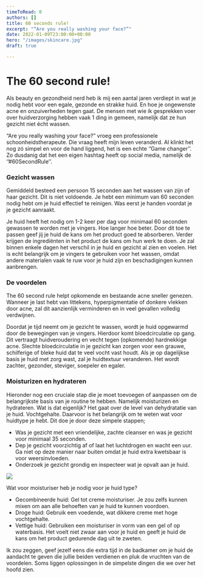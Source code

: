 ```yaml
---
timeToRead: 0
authors: []
title: 60 seconds rule!
excerpt: "“Are you really washing your face?”"
date: 2022-01-09T23:00:00+00:00
hero: "/images/skincare.jpg"
draft: true

---
```

# The 60 second rule!

Als beauty en gezondheid nerd heb ik mij een aantal jaren verdiept in wat je nodig hebt voor een egale, gezonde en strakke huid. En hoe je ongewenste acne en onzuiverheden tegen gaat. De mensen met wie ik gesprekken voer over huidverzorging hebben vaak 1 ding in gemeen, namelijk dat ze hun gezicht niet écht wassen. 

“Are you really washing your face?” vroeg een professionele schoonheidstherapeute. Die vraag heeft mijn leven veranderd. Al klinkt het nog zó simpel en voor de hand liggend, het is een echte ‘’Game changer’’. Zo dusdanig dat het een eigen hashtag heeft op social media, namelijk de ‘’#60SecondRule’’.

### Gezicht wassen

Gemiddeld besteed een persoon 15 seconden aan het wassen van zijn of haar gezicht. Dit is niet voldoende. Je hebt een minimum van 60 seconden nodig hebt om je huid effectief te reinigen. Was eerst je handen voordat je je gezicht aanraakt. 

Je huid heeft het nodig om 1-2 keer per dag voor minimaal 60 seconden gewassen te worden met je vingers. Hoe langer hoe beter. Door dit toe te passen geef jij je huid de kans om het product goed te absorberen. Verder krijgen de ingrediënten in het product de kans om hun werk te doen. Je zal binnen enkele dagen het verschil in je huid en gezicht al zien en voelen. Het is echt belangrijk om je vingers te gebruiken voor het wassen, omdat andere materialen vaak te ruw voor je huid zijn en beschadigingen kunnen aanbrengen.

### De voordelen

The 60 second rule helpt opkomende en bestaande acne sneller genezen. Wanneer je last hebt van littekens, hyperpigmentatie of donkere vlekken door acne, zal dit aanzienlijk verminderen en in veel gevallen volledig verdwijnen. 

Doordat je tijd neemt om je gezicht te wassen, wordt je huid opgewarmd door de bewegingen van je vingers. Hierdoor komt bloedcirculatie op gang. Dit vertraagt huidveroudering en vecht tegen (opkomende) hardnekkige acne. Slechte bloedcirculatie in je gezicht kan zorgen voor een grauwe, schilferige of bleke huid dat te veel vocht vast houdt.  Als je op dagelijkse basis je huid met zorg wast, zal je huidtextuur veranderen. Het wordt zachter, gezonder, steviger, soepeler en egaler.

### Moisturizen en hydrateren

Hieronder nog een cruciale stap die je moet toevoegen of aanpassen om de belangrijkste basis van je routine te hebben. Namelijk moisturizen  en hydrateren. Wat is dat eigenlijk? Het gaat over de level van dehydratatie van je huid. Vochtgehalte. Daarvoor is het belangrijk om te weten wat voor huidtype je hebt. Dit doe je door deze simpele stappen;

* Was je gezicht met een vriendelijke, zachte cleanser en was je gezicht voor minimaal 35 seconden.
* Dep je gezicht voorzichtig af of laat het luchtdrogen en wacht een uur. Ga niet op deze manier naar buiten omdat je huid extra kwetsbaar is voor weersinvloeden. 
* Onderzoek je gezicht grondig en inspecteer wat je opvalt aan je huid.

![](/images/skin-types-jpg.webp)

Wat voor moisturiser heb je nodig voor je huid type?

* Gecombineerde huid: Gel tot creme moisturiser. Je zou zelfs kunnen mixen om aan alle behoeften van je huid te kunnen voordoen.
* Droge huid: Gebruik een voedende, wat dikkere creme met hoge vochtgehalte. 
* Vettige huid: Gebruiken een moisturiser in vorm van een gel of op waterbasis. Het voelt niet zwaar aan voor je huid en geeft je huid de kans om het product gedurende dag uit te zweten.

Ik zou zeggen, geef jezelf eens die extra tijd in de badkamer om je huid de aandacht te geven die jullie beiden verdienen en pluk de vruchten van de voordelen. Soms liggen oplossingen in de simpelste dingen die we over het hoofd zien.